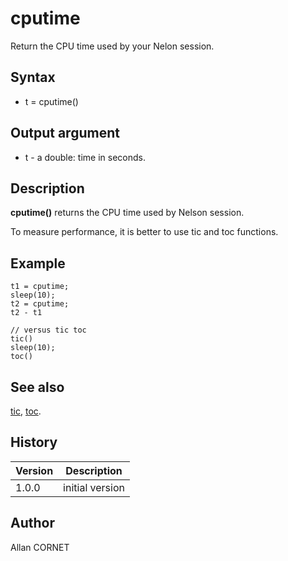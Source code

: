 

# cputime

Return the CPU time used by your Nelon session.

## Syntax

- t = cputime()

## Output argument

 - t - a double: time in seconds.

## Description


  <p><b>cputime()</b> returns the CPU time used by Nelson session.</p>
  <p>To measure performance, it is better to use tic and toc functions.</p>


## Example

```Nelson
t1 = cputime;
sleep(10);
t2 = cputime;
t2 - t1

// versus tic toc
tic()
sleep(10);
toc()
```

## See also

[tic](tic.md), [toc](toc.md).
## History

|Version|Description|
|------|------|
|1.0.0|initial version|


## Author

Allan CORNET



